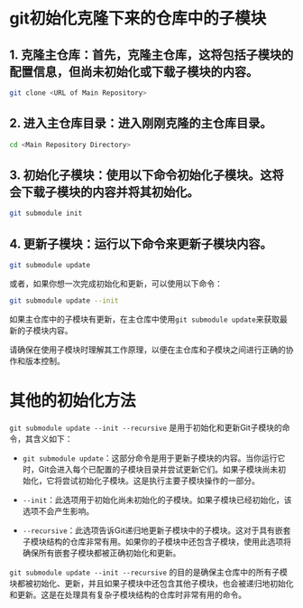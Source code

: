 # git初始化克隆下来的仓库中的子模块


## 1. **克隆主仓库**：首先，克隆主仓库，这将包括子模块的配置信息，但尚未初始化或下载子模块的内容。

   ```bash
   git clone <URL of Main Repository>
   ```

## 2. **进入主仓库目录**：进入刚刚克隆的主仓库目录。

   ```bash
   cd <Main Repository Directory>
   ```

## 3. **初始化子模块**：使用以下命令初始化子模块。这将会下载子模块的内容并将其初始化。

   ```bash
   git submodule init
   ```

## 4. **更新子模块**：运行以下命令来更新子模块内容。

   ```bash
   git submodule update
   ```

   或者，如果你想一次完成初始化和更新，可以使用以下命令：

   ```bash
   git submodule update --init
   ```

如果主仓库中的子模块有更新，在主仓库中使用`git submodule update`来获取最新的子模块内容。

请确保在使用子模块时理解其工作原理，以便在主仓库和子模块之间进行正确的协作和版本控制。

# 其他的初始化方法

`git submodule update --init --recursive` 是用于初始化和更新Git子模块的命令，其含义如下：

- `git submodule update`：这部分命令是用于更新子模块的内容。当你运行它时，Git会进入每个已配置的子模块目录并尝试更新它们。如果子模块尚未初始化，它将尝试初始化子模块。这是执行主要子模块操作的一部分。

- `--init`：此选项用于初始化尚未初始化的子模块。如果子模块已经初始化，该选项不会产生影响。

- `--recursive`：此选项告诉Git递归地更新子模块中的子模块。这对于具有嵌套子模块结构的仓库非常有用。如果你的子模块中还包含子模块，使用此选项将确保所有嵌套子模块都被正确初始化和更新。

`git submodule update --init --recursive` 的目的是确保主仓库中的所有子模块都被初始化、更新，并且如果子模块中还包含其他子模块，也会被递归地初始化和更新。这是在处理具有复杂子模块结构的仓库时非常有用的命令。
